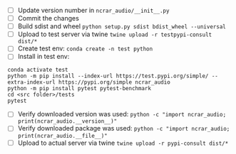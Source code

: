 - [ ] Update version number in `ncrar_audio/__init__.py`
- [ ] Commit the changes
- [ ] Build sdist and wheel `python setup.py sdist bdist_wheel --universal`
- [ ] Upload to test server via twine `twine upload -r testpypi-consult dist/*`
- [ ] Create test env: `conda create -n test python` 
- [ ] Install in test env: 
```
conda activate test
python -m pip install --index-url https://test.pypi.org/simple/ --extra-index-url https://pypi.org/simple ncrar_audio
python -m pip install pytest pytest-benchmark
cd <src folder>/tests
pytest
```
- [ ] Verify downloaded version was used: `python -c "import ncrar_audio; print(ncrar_audio.__version__)"`
- [ ] Verify downloaded package was used: `python -c "import ncrar_audio; print(ncrar_audio.__file__)"`
- [ ] Upload to actual server via twine `twine upload -r pypi-consult dist/*`
